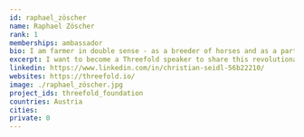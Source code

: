 ```yaml
---
id: raphael_zöscher
name: Raphael Zöscher
rank: 1
memberships: ambassador
bio: I am farmer in double sense - as a breeder of horses and as a part of the Threefold-grid. I am absolutely convinced about the Threefold technology and I want to become a Threefold speaker to share this revolutionary idea with people in Austria, Italy and France.My interests in Threefold lay at multiple layers from application development, blockchain to helping in social media engagement and marketing as well.
excerpt: I want to become a Threefold speaker to share this revolutionary idea with people in Austria.
linkedin: https://www.linkedin.com/in/christian-seidl-56b22210/
websites: https://threefold.io/
image: ./raphael_zöscher.jpg
project_ids: threefold_foundation
countries: Austria
cities: 
private: 0
---
```

